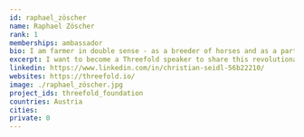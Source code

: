 ```yaml
---
id: raphael_zöscher
name: Raphael Zöscher
rank: 1
memberships: ambassador
bio: I am farmer in double sense - as a breeder of horses and as a part of the Threefold-grid. I am absolutely convinced about the Threefold technology and I want to become a Threefold speaker to share this revolutionary idea with people in Austria, Italy and France.My interests in Threefold lay at multiple layers from application development, blockchain to helping in social media engagement and marketing as well.
excerpt: I want to become a Threefold speaker to share this revolutionary idea with people in Austria.
linkedin: https://www.linkedin.com/in/christian-seidl-56b22210/
websites: https://threefold.io/
image: ./raphael_zöscher.jpg
project_ids: threefold_foundation
countries: Austria
cities: 
private: 0
---
```

